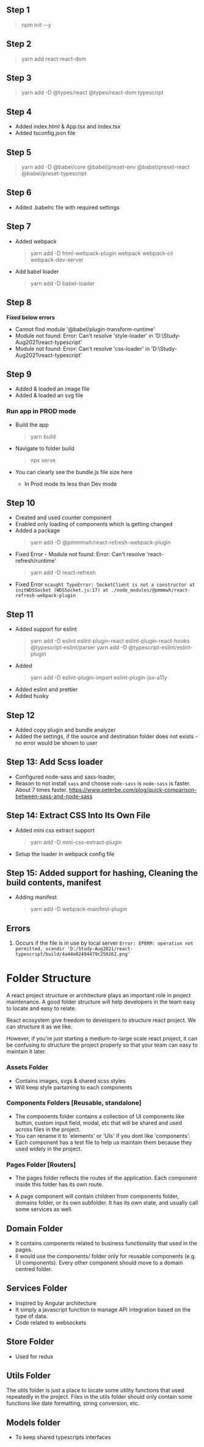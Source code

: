 ## Step 1

> npm init --y

## Step 2

> yarn add react react-dom

## Step 3

> yarn add -D @types/react @types/react-dom typescript

## Step 4

- Added index.html & App.tsx and index.tsx
- Added tsconfig.json file

## Step 5

> yarn add -D @babel/core @babel/preset-env @babel/preset-react @babel/preset-typescript

## Step 6

- Added .babelrc file with required settings

## Step 7

- Added webpack
  > yarn add -D html-webpack-plugin webpack webpack-cli webpack-dev-server
- Add babel loader
  > yarn add -D babel-loader

## Step 8

**Fixed below errors**

- Cannot find module '@babel/plugin-transform-runtime'
- Module not found: Error: Can't resolve 'style-loader' in 'D:\Study-Aug2021\react-typescript'
- Module not found: Error: Can't resolve 'css-loader' in 'D:\Study-Aug2021\react-typescript'

## Step 9

- Added & loaded an image file
- Added & loaded an svg file

### Run app in PROD mode

- Build the app

  > yarn build

- Navigate to folder build
  > npx serve
- You can clearly see the bundle.js file size here
  - In Prod mode its less than Dev mode

## Step 10

- Created and used counter component
- Enabled only loading of components which is getting changed
- Added a package
  > yarn add -D @pmmmwh/react-refresh-webpack-plugin
- Fixed Error - Module not found: Error: Can't resolve 'react-refresh/runtime'
  > yarn add -D react-refresh
- Fixed Error
  `ncaught TypeError: SocketClient is not a constructor at initWDSSocket (WDSSocket.js:17) at ./node_modules/@pmmmwh/react-refresh-webpack-plugin`

## Step 11

- Added support for eslint
  > yarn add -D eslint eslint-plugin-react eslint-plugin-react-hooks @typescript-eslint/parser
  > yarn add -D @typescript-eslint/eslint-plugin
- Added
  > yarn add -D eslint-plugin-import eslint-plugin-jsx-a11y
- Added eslint and prettier
- Added husky

## Step 12

- Added copy plugin and bundle analyzer
- Added the settings, if the source and destination folder does not exists - no error would be shown to user

## Step 13: Add Scss loader

- Configured node-sass and sass-loader,
- Reason to not install `sass` and choose `node-sass` is `node-sass` is faster. About 7 times faster.
  https://www.peterbe.com/plog/quick-comparison-between-sass-and-node-sass

## Step 14: Extract CSS Into Its Own File

- Added mini css extract support
  > yarn add -D mini-css-extract-plugin
- Setup the loader in webpack config file

## Step 15: Added support for hashing, Cleaning the build contents, manifest

- Adding manifest
  > yarn add -D webpack-manifest-plugin

## Errors

1. Occurs if the file is in use by local server
   `Error: EPERM: operation not permitted, scandir 'D:/Study-Aug2021/react-typescript/build/4a44e02494479c250262.png'`

# Folder Structure

A react project structure or architecture plays an important role in project maintenance. A good folder structure will help developers in the team easy to locate and easy to relate.

React ecosystem give freedom to developers to structure react project. We can structure it as we like.

However, if you're just starting a medium-to-large scale react project, it can be confusing to structure the project properly so that your team can easy to maintain it later.

### Assets Folder

- Contains images, svgs & shared scss styles
- Will keep style partaining to each components

### Components Folders [Reusable, standalone]

- The components folder contains a collection of UI components like button, custom input field, modal, etc that will be shared and used across files in the project.
- You can rename it to 'elements' or 'UIs' if you dont like 'components'.
- Each component has a test file to help us maintain them because they used widely in the project.

### Pages Folder [Routers]

- The pages folder reflects the routes of the application. Each component inside this folder has its own route.

- A page component will contain children from components folder, domains folder, or its own subfolder. It has its own state, and usually call some services as well.

## Domain Folder

- It contains components related to business functionality that used in the pages.
- II would use the components/ folder only for reusable components (e.g. UI components). Every other component should move to a domain centred folder.

## Services Folder

- Inspired by Angular architecture
- It simply a javascript function to manage API integration based on the type of data.
- Code related to websockets

## Store Folder

- Used for redux

## Utils Folder

The utils folder is just a place to locate some utility functions that used repeatedly in the project. Files in the utils folder should only contain some functions like date formatting, string conversion, etc.

## Models folder

- To keep shared typescripts interfaces
